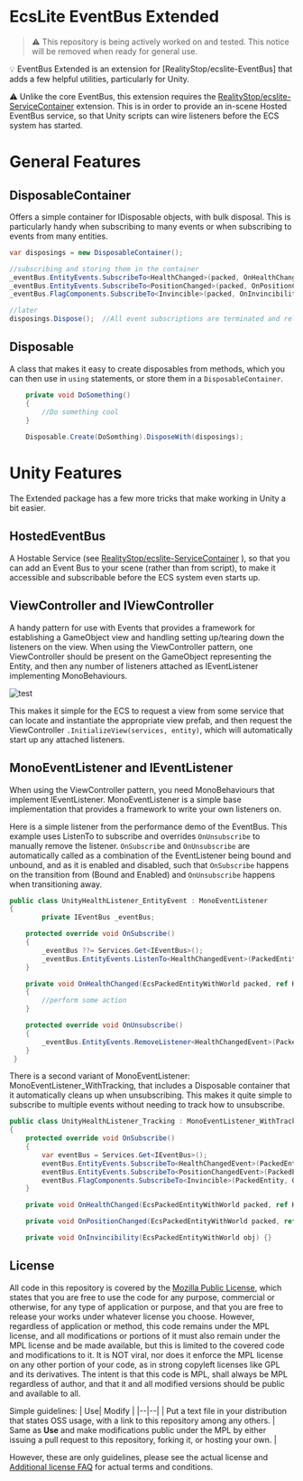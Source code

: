 # EcsLite EventBus Extended

> ⚠️ This repository is being actively worked on and tested.  This notice will be removed when ready for general use.

💡 EventBus Extended is an extension for [RealityStop/ecslite-EventBus] that adds a few helpful utilities, particularly for Unity.

⚠️ Unlike the core EventBus, this extension requires the [RealityStop/ecslite-ServiceContainer](https://github.com/RealityStop/ecslite-ServiceContainer) extension.  This is in order to provide an in-scene Hosted EventBus service, so that Unity scripts can wire listeners before the ECS system has started.

# General Features

## DisposableContainer
Offers a simple container for IDisposable objects, with bulk disposal.  This is particularly handy when subscribing to many events or when subscribing to events from many entities.

```C#
var disposings = new DisposableContainer();

//subscribing and storing them in the container
_eventBus.EntityEvents.SubscribeTo<HealthChanged>(packed, OnHealthChanged).DisposeWith(disposings);
_eventBus.EntityEvents.SubscribeTo<PositionChanged>(packed, OnPositionChanged).DisposeWith(disposings);
_eventBus.FlagComponents.SubscribeTo<Invincible>(packed, OnInvincibility).DisposeWith(disposings);

//later
disposings.Dispose();  //All event subscriptions are terminated and released.
```

## Disposable
A class that makes it easy to create disposables from methods, which you can then use in `using` statements, or store them in a `DisposableContainer`.

```C#
	private void DoSomething()
	{
		//Do something cool
	}
	
	Disposable.Create(DoSomthing).DisposeWith(disposings);
```

# Unity Features
The Extended package has a few more tricks that make working in Unity a bit easier.

## HostedEventBus
A Hostable Service (see [RealityStop/ecslite-ServiceContainer](https://github.com/RealityStop/ecslite-ServiceContainer) ), so that you can add an Event Bus to your scene (rather than from script), to make it accessible and subscribable before the ECS system even starts up.  

## ViewController and IViewController
A handy pattern for use with Events that provides a framework for establishing a GameObject view and handling setting up/tearing down the listeners on the view.  When using the ViewController pattern,  one ViewController should be present on the GameObject representing the Entity, and then any number of  listeners attached as IEventListener implementing MonoBehaviours.

![test](../assets/images/viewcontroller.PNG)

This makes it simple for the ECS to request a view from some service that can locate and instantiate the appropriate view prefab, and then request the ViewController `.InitializeView(services, entity)`, which will automatically start up any attached listeners.

## MonoEventListener and IEventListener
When using the ViewController pattern, you need MonoBehaviours that implement IEventListener.  MonoEventListener is a simple base implementation that provides a framework to write your own listeners on.

Here is a simple listener from the performance demo of the EventBus.  This example uses ListenTo to subscribe and overrides `OnUnsubscribe` to manually remove the listener.  `OnSubscribe` and `OnUnsubscribe` are automatically called as a combination of the EventListener being bound and unbound, and as it is enabled and disabled, such that `OnSubscribe` happens on the transition from (Bound and Enabled) and `OnUnsubscribe` happens when transitioning away.

```C#
public class UnityHealthListener_EntityEvent : MonoEventListener  
{  
		private IEventBus _eventBus;  

	protected override void OnSubscribe()  
	{
		_eventBus ??= Services.Get<IEventBus>();  
		_eventBus.EntityEvents.ListenTo<HealthChangedEvent>(PackedEntity, OnHealthChanged);  
	}  

	private void OnHealthChanged(EcsPackedEntityWithWorld packed, ref HealthChangedEvent item)  
	{
		//perform some action
	}  

	protected override void OnUnsubscribe()  
	{ 
		_eventBus.EntityEvents.RemoveListener<HealthChangedEvent>(PackedEntity, OnHealthChanged);  
	}
 }
 ```

There is a second variant of MonoEventListener: MonoEventListener_WithTracking, that includes a Disposable container that it automatically cleans up when unsubscribing.  This makes it quite simple to subscribe to multiple events without needing to track how to unsubscribe.

```C#
public class UnityHealthListener_Tracking : MonoEventListener_WithTracking  
{  
	protected override void OnSubscribe()  
	{
		var eventBus = Services.Get<IEventBus>();  
		eventBus.EntityEvents.SubscribeTo<HealthChangedEvent>(PackedEntity, OnHealthChanged).DisposeWith(_disposings);    
		eventBus.EntityEvents.SubscribeTo<PositionChangedEvent>(PackedEntity, OnPositionChanged).DisposeWith(_disposings);  
		eventBus.FlagComponents.SubscribeTo<Invincible>(PackedEntity, OnInvincibility).DisposeWith(disposings);
	}  

	private void OnHealthChanged(EcsPackedEntityWithWorld packed, ref HealthChangedEvent item) {}

	private void OnPositionChanged(EcsPackedEntityWithWorld packed, ref PositionChangedEvent item) {}

	private void OnInvincibility(EcsPackedEntityWithWorld obj) {}
```



## License
All code in this repository is covered by the [Mozilla Public License](https://www.mozilla.org/en-US/MPL/), which states that you are free to use the code for any purpose, commercial or otherwise, for any type of application or purpose, and that you are free to release your works under whatever license you choose.  However, regardless of application or method, this code remains under the MPL license, and all modifications or portions of it must also remain under the MPL license and be made available, but this is limited to the covered code and modifications to it.  It is NOT viral, nor does it enforce the MPL license on any other portion of your code, as in strong copyleft licenses like GPL and its derivatives.   The intent is that this code is MPL, shall always be MPL regardless of author, and that it and all modified versions should be public and available to all.

Simple guidelines:
| Use| Modify |
|--|--|
| Put a text file in your distribution that states OSS usage, with a link to this repository among any others. | Same as **Use** and make modifications public under the MPL by either issuing a pull request to this repository, forking it, or hosting your own. |

However, these are only guidelines, please see the actual license and [Additional license FAQ](https://www.mozilla.org/en-US/MPL/2.0/FAQ/) for actual terms and conditions.
